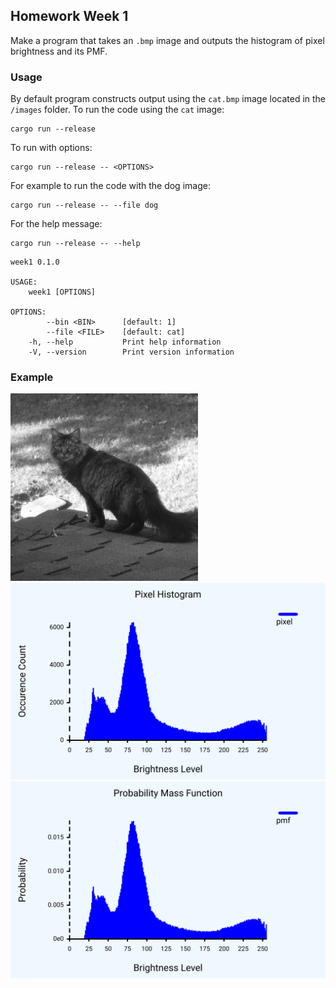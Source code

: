 ## Homework Week 1

Make a program that takes an `.bmp` image and outputs the histogram of pixel brightness and its PMF.

### Usage

By default program constructs output using the `cat.bmp` image located in the `/images` folder. To run the code using the `cat` image:

```
cargo run --release
```
To run with options:

```
cargo run --release -- <OPTIONS>
```
For example to run the code with the dog image:

```
cargo run --release -- --file dog
```

For the help message:
```
cargo run --release -- --help
```

```
week1 0.1.0

USAGE:
    week1 [OPTIONS]

OPTIONS:
        --bin <BIN>      [default: 1]
        --file <FILE>    [default: cat]
    -h, --help           Print help information
    -V, --version        Print version information
```

### Example

<img src=./images/cat.bmp width="300">
<img src=cat_pixel_histogram.svg width="550">
<img src=cat_pmf_histogram.svg width="550">